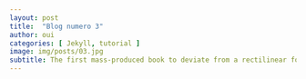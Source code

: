 ```yaml
---
layout: post
title:  "Blog numero 3"
author: oui
categories: [ Jekyll, tutorial ]
image: img/posts/03.jpg
subtitle: The first mass-produced book to deviate from a rectilinear format, at least in the United States, is thought to be this 1863 edition of Red Riding Hood.
---
```



